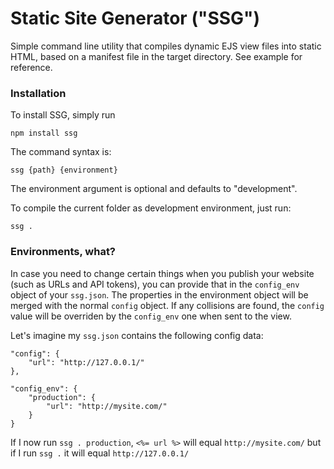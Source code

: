 Static Site Generator ("SSG")
=====================

Simple command line utility that compiles dynamic EJS view files into static HTML, based on a manifest file in the target directory. See example for reference.



### Installation

To install SSG, simply run

	npm install ssg

The command syntax is:

	ssg {path} {environment}
	
The environment argument is optional and defaults to "development".

To compile the current folder as development environment, just run:

	ssg .
	
### Environments, what?
In case you need to change certain things when you publish your website (such as URLs and API tokens), you can provide that in the `config_env` object of your `ssg.json`. The properties in the environment object will be merged with the normal `config` object. If any collisions are found, the `config` value will be overriden by the `config_env` one when sent to the view.

Let's imagine my `ssg.json` contains the following config data:


	"config": {
		"url": "http://127.0.0.1/"
	},

	"config_env": {
		"production": {
			"url": "http://mysite.com/"
		}
	}
	
If I now run `ssg . production`, `<%= url %>` will equal `http://mysite.com/` but if I run `ssg .` it will equal `http://127.0.0.1/`